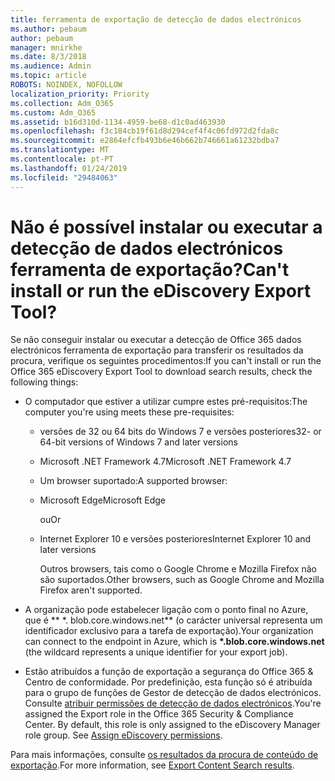 ```yaml
---
title: ferramenta de exportação de detecção de dados electrónicos
ms.author: pebaum
author: pebaum
manager: mnirkhe
ms.date: 8/3/2018
ms.audience: Admin
ms.topic: article
ROBOTS: NOINDEX, NOFOLLOW
localization_priority: Priority
ms.collection: Adm_O365
ms.custom: Adm_O365
ms.assetid: b16d310d-1134-4959-be68-d1c0ad463930
ms.openlocfilehash: f3c184cb19f61d8d294cef4f4c06fd972d2fda8c
ms.sourcegitcommit: e2864efcfb493b6e46b662b746661a61232bdba7
ms.translationtype: MT
ms.contentlocale: pt-PT
ms.lasthandoff: 01/24/2019
ms.locfileid: "29484063"
---
```

# <a name="cant-install-or-run-the-ediscovery-export-tool"></a><span data-ttu-id="27537-102">Não é possível instalar ou executar a detecção de dados electrónicos ferramenta de exportação?</span><span class="sxs-lookup"><span data-stu-id="27537-102">Can't install or run the eDiscovery Export Tool?</span></span>

<span data-ttu-id="27537-103">Se não conseguir instalar ou executar a detecção de Office 365 dados electrónicos ferramenta de exportação para transferir os resultados da procura, verifique os seguintes procedimentos:</span><span class="sxs-lookup"><span data-stu-id="27537-103">If you can't install or run the Office 365 eDiscovery Export Tool to download search results, check the following things:</span></span>
  
- <span data-ttu-id="27537-104">O computador que estiver a utilizar cumpre estes pré-requisitos:</span><span class="sxs-lookup"><span data-stu-id="27537-104">The computer you're using meets these pre-requisites:</span></span>
    
  - <span data-ttu-id="27537-105">versões de 32 ou 64 bits do Windows 7 e versões posteriores</span><span class="sxs-lookup"><span data-stu-id="27537-105">32- or 64-bit versions of Windows 7 and later versions</span></span>
    
  - <span data-ttu-id="27537-106">Microsoft .NET Framework 4.7</span><span class="sxs-lookup"><span data-stu-id="27537-106">Microsoft .NET Framework 4.7</span></span>
    
  - <span data-ttu-id="27537-107">Um browser suportado:</span><span class="sxs-lookup"><span data-stu-id="27537-107">A supported browser:</span></span>
    
  - <span data-ttu-id="27537-108">Microsoft Edge</span><span class="sxs-lookup"><span data-stu-id="27537-108">Microsoft Edge</span></span>
    
    <span data-ttu-id="27537-109">ou</span><span class="sxs-lookup"><span data-stu-id="27537-109">Or</span></span>
    
  - <span data-ttu-id="27537-110">Internet Explorer 10 e versões posteriores</span><span class="sxs-lookup"><span data-stu-id="27537-110">Internet Explorer 10 and later versions</span></span>
    
    <span data-ttu-id="27537-111">Outros browsers, tais como o Google Chrome e Mozilla Firefox não são suportados.</span><span class="sxs-lookup"><span data-stu-id="27537-111">Other browsers, such as Google Chrome and Mozilla Firefox aren't supported.</span></span>
    
- <span data-ttu-id="27537-112">A organização pode estabelecer ligação com o ponto final no Azure, que é \*\* \*. blob.core.windows.net\*\* (o carácter universal representa um identificador exclusivo para a tarefa de exportação).</span><span class="sxs-lookup"><span data-stu-id="27537-112">Your organization can connect to the endpoint in Azure, which is **\*.blob.core.windows.net** (the wildcard represents a unique identifier for your export job).</span></span> 
    
- <span data-ttu-id="27537-p101">Estão atribuídos a função de exportação a segurança do Office 365 &amp; Centro de conformidade. Por predefinição, esta função só é atribuída para o grupo de funções de Gestor de detecção de dados electrónicos. Consulte [atribuir permissões de detecção de dados electrónicos](https://support.office.com/article/assign-ediscovery-permissions-in-the-office-365-security-compliance-center-5b9a067b-9d2e-4aa5-bb33-99d8c0d0b5d7#moreinfo).</span><span class="sxs-lookup"><span data-stu-id="27537-p101">You're assigned the Export role in the Office 365 Security &amp; Compliance Center. By default, this role is only assigned to the eDiscovery Manager role group. See [Assign eDiscovery permissions](https://support.office.com/article/assign-ediscovery-permissions-in-the-office-365-security-compliance-center-5b9a067b-9d2e-4aa5-bb33-99d8c0d0b5d7#moreinfo).</span></span>
    
<span data-ttu-id="27537-116">Para mais informações, consulte [os resultados da procura de conteúdo de exportação](https://support.office.com/article/Export-Content-Search-results-from-the-Office-365-Security-Compliance-Center-ed48d448-3714-4c42-85f5-10f75f6a4278).</span><span class="sxs-lookup"><span data-stu-id="27537-116">For more information, see [Export Content Search results](https://support.office.com/article/Export-Content-Search-results-from-the-Office-365-Security-Compliance-Center-ed48d448-3714-4c42-85f5-10f75f6a4278).</span></span>
  

